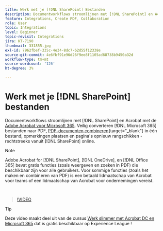 ```yaml
---
title: Werk met je [!DNL SharePoint] Bestanden
description: Documentworkflows stroomlijnen met [!DNL SharePoint] en Acrobat met de Adobe Acrobat for [!DNL Microsoft 365]
feature: Integrations, Create PDF, Collaboration
role: User
topic: Integrations
level: Beginner
topic-revisit: Integrations
jira: KT-7190
thumbnail: 331855.jpg
exl-id: 7962fbef-335c-4e34-8dc7-62d55f12338e
source-git-commit: 4e6fbf91e96d26f9ee8f1105ad68738b9450a32d
workflow-type: tm+mt
source-wordcount: '126'
ht-degree: 3%

---
```


# Werk met je [!DNL SharePoint] bestanden

Documentworkflows stroomlijnen met [!DNL SharePoint] en Acrobat met de [Adobe Acrobat voor Microsoft 365](https://appsource.microsoft.com/en-us/product/web-apps/adobeinc.adobe-document-cloud-pdf?tab=Overview). Veilig converteren [!DNL Microsoft 365] bestanden naar PDF, [PDF-documenten combineren](https://www.adobe.com/nl/acrobat/online/merge-pdf.html){target="_blank"} in één bestand, opmerkingen plaatsen en pagina&#39;s opnieuw rangschikken - rechtstreeks vanuit [!DNL SharePoint] online.

>[!NOTE]
>
>Adobe Acrobat for [!DNL SharePoint], [!DNL OneDrive], en [!DNL Office 365] bevat gratis functies (zoals weergeven en zoeken in PDF) die beschikbaar zijn voor alle gebruikers. Voor sommige functies (zoals het maken en combineren van PDF) is een betaald lidmaatschap van Acrobat voor teams of een lidmaatschap van Acrobat voor ondernemingen vereist.

<br>

>[!VIDEO](https://video.tv.adobe.com/v/331855?quality=12&learn=on&hidetitle=true)

>[!TIP]
>
>Deze video maakt deel uit van de cursus [Werk slimmer met Acrobat DC en Microsoft 365](https://experienceleague.adobe.com/?recommended=Acrobat-U-1-2021.microsoft365) dat is gratis beschikbaar op Experience League !
